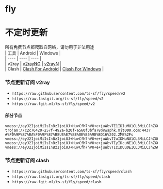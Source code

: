 # fly
# 不定时更新
所有免费节点都爬取自网络，请勿用于非法用途  
|  工具  | Android  | Windows  |  
|  ----  | ----   | ----  |  
| v2ray  | [v2rayNG](https://github.com/2dust/v2rayNG/releases) | [v2rayN](https://github.com/2dust/v2rayN/releases) |  
| Clash  | [Clash For Android](https://github.com/Kr328/ClashForAndroid/releases) | [Clash For Windows](https://github.com/Fndroid/clash_for_windows_pkg/releases) | 
  
### 节点更新订阅  v2ray
- `https://raw.githubusercontent.com/ts-sf/fly/speed/v2`  
- `https://raw.fastgit.org/ts-sf/fly/speed/v2`  
- `https://raw.fgit.ml/ts-sf/fly/speed/v2`  
#### 部分节点  
``` 
vmess://eyJ2IjoiMiIsInBzIjoi8J+HuvCfh7hVU+e+juWbvTE1IDIuMU1CL3MiLCJhZGQiOiJYWFgxMjguRk9SV0FSRFYyUkFZVEVMRUdSQU1DSEFOTkVMLkZVTiIsInBvcnQiOiIyMDg2IiwiaWQiOiI1ZTJiODQxMi1hZTAyLTQyNzktYjEzYS1hZjM5NzI5NTIyODciLCJhaWQiOiIwIiwic2N5IjoiYXV0byIsIm5ldCI6IndzIiwidHlwZSI6Im5vbmUiLCJob3N0IjoiIiwicGF0aCI6Ii9ARk9SV0FSRFYyUkFZIiwidGxzIjoiIiwic25pIjoiIiwidGVzdF9uYW1lIjoiVVPnvo7lm70xNSJ9
trojan://c2c76420-257f-492a-b20f-6560f3bfa78d@waphk.mjt000.com:443?#%F0%9F%87%BA%F0%9F%87%B8US%E7%BE%8E%E5%9B%BD16%202.2MB%2Fs
vmess://eyJ2IjoiMiIsInBzIjoi8J+HuvCfh7hVU+e+juWbvTIwIDMuNU1CL3MiLCJhZGQiOiJYWFgxNTMuRk9SV0FSRFYyUkFZVEVMRUdSQU1DSEFOTkVMLkZVTiIsInBvcnQiOiIyMDk1IiwiaWQiOiJkNTlhYTU4NS04ZGEwLTQwYjYtODcyMC0wZjc2ZjEzNTdhNjUiLCJhaWQiOiIwIiwic2N5IjoiYXV0byIsIm5ldCI6IndzIiwidHlwZSI6Im5vbmUiLCJob3N0IjoiIiwicGF0aCI6Ii9ARk9SV0FSRFYyUkFZIiwidGxzIjoiIiwic25pIjoiIiwidGVzdF9uYW1lIjoiVVPnvo7lm70yMCJ9
vmess://eyJ2IjoiMiIsInBzIjoi8J+HuvCfh7hVU+e+juWbvTIyIDcuNE1CL3MiLCJhZGQiOiJ3d3cuc3BlZWR0ZXN0Lm5ldCIsInBvcnQiOiIyMDk2IiwiaWQiOiIzN2RjNWIyZC0wY2ZmLTQ0Y2MtYTlhYi05YmUxMTIzYzYyZjUiLCJhaWQiOiIwIiwic2N5IjoiYXV0byIsIm5ldCI6IndzIiwidHlwZSI6Im5vbmUiLCJob3N0IjoiZnJlZW5vZGVXTEYxMy5mcmVlZG5zLnNpdGUiLCJwYXRoIjoiL0B3b21hbmxpZmVmcmVlZG9tMTM/ZWQ9MjA0OCIsInRscyI6InRscyIsInNuaSI6IiIsInRlc3RfbmFtZSI6IlVT576O5Zu9MjIifQ==
vmess://eyJ2IjoiMiIsInBzIjoi8J+HuvCfh7hVU+e+juWbvTIzIDUuOE1CL3MiLCJhZGQiOiJYWFgxNzQuRk9SV0FSRFYyUkFZVEVMRUdSQU1DSEFOTkVMLkZVTiIsInBvcnQiOiI4ODgwIiwiaWQiOiIyNDVlYWNkMi00OTdlLTRhM2ItYTE2Zi1jZjA0Nzk3ZDFkYzYiLCJhaWQiOiIwIiwic2N5IjoiYXV0byIsIm5ldCI6IndzIiwidHlwZSI6Im5vbmUiLCJob3N0IjoiIiwicGF0aCI6Ii9ARk9SV0FSRFYyUkFZIiwidGxzIjoiIiwic25pIjoiIiwidGVzdF9uYW1lIjoiVVPnvo7lm70yMyJ9
```
### 节点更新订阅  clash
- `https://raw.githubusercontent.com/ts-sf/fly/speed/clash`  
- `https://raw.fastgit.org/ts-sf/fly/speed/clash`  
- `https://raw.fgit.ml/ts-sf/fly/speed/clash`  



